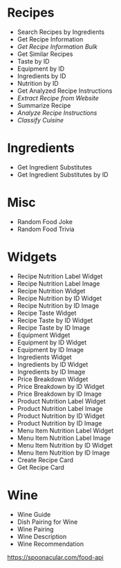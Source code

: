 # Recipes

- Search Recipes by Ingredients
- Get Recipe Information
- _Get Recipe Information Bulk_
- Get Similar Recipes
- Taste by ID
- Equipment by ID
- Ingredients by ID
- Nutrition by ID
- Get Analyzed Recipe Instructions
- _Extract Recipe from Website_
- Summarize Recipe
- _Analyze Recipe Instructions_
- _Classify Cuisine_

# Ingredients

- Get Ingredient Substitutes
- Get Ingredient Substitutes by ID

# Misc

- Random Food Joke
- Random Food Trivia

# Widgets

- Recipe Nutrition Label Widget
- Recipe Nutrition Label Image
- Recipe Nutrition Widget
- Recipe Nutrition by ID Widget
- Recipe Nutrition by ID Image
- Recipe Taste Widget
- Recipe Taste by ID Widget
- Recipe Taste by ID Image
- Equipment Widget
- Equipment by ID Widget
- Equipment by ID Image
- Ingredients Widget
- Ingredients by ID Widget
- Ingredients by ID Image
- Price Breakdown Widget
- Price Breakdown by ID Widget
- Price Breakdown by ID Image
- Product Nutrition Label Widget
- Product Nutrition Label Image
- Product Nutrition by ID Widget
- Product Nutrition by ID Image
- Menu Item Nutrition Label Widget
- Menu Item Nutrition Label Image
- Menu Item Nutrition by ID Widget
- Menu Item Nutrition by ID Image
- Create Recipe Card
- Get Recipe Card

# Wine

- Wine Guide
- Dish Pairing for Wine
- Wine Pairing
- Wine Description
- Wine Recommendation

https://spoonacular.com/food-api
